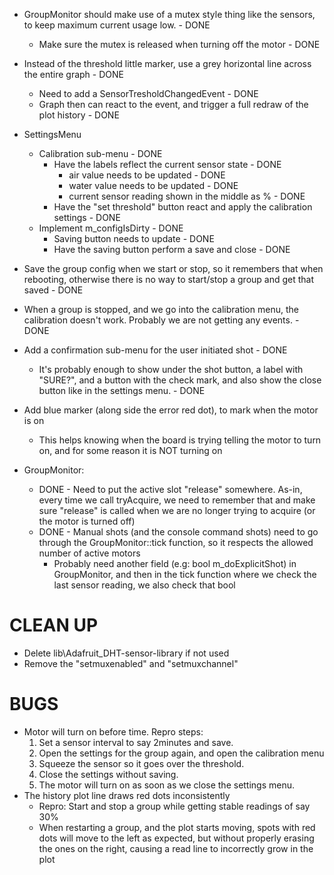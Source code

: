 * GroupMonitor should make use of a mutex style thing like the sensors, to keep maximum current usage low. - DONE
	* Make sure the mutex is released when turning off the motor - DONE

* Instead of the threshold little marker, use a grey horizontal line across the entire graph - DONE
	* Need to add a SensorTresholdChangedEvent - DONE
	* Graph then can react to the event, and trigger a full redraw of the plot history - DONE


* SettingsMenu
	* Calibration sub-menu - DONE
		* Have the labels reflect the current sensor state - DONE
			* air value needs to be updated - DONE
			* water value needs to be updated - DONE
			* current sensor reading shown in the middle as % - DONE
		* Have the "set threshold" button react and apply the calibration settings - DONE
	* Implement m_configIsDirty - DONE
		* Saving button needs to update - DONE
		* Have the saving button perform a save and close - DONE

* Save the group config when we start or stop, so it remembers that when rebooting, otherwise there is no way to start/stop a group and get that saved - DONE
* When a group is stopped, and we go into the calibration menu, the calibration doesn't work. Probably we are not getting any events. - DONE

* Add a confirmation sub-menu for the user initiated shot - DONE
	* It's probably enough to show under the shot button, a label with "SURE?", and a button with the check mark, and also show the close button like in the settings menu. - DONE
* Add blue marker (along side the error red dot), to mark when the motor is on
	* This helps knowing when the board is trying telling the motor to turn on, and for some reason it is NOT turning on


* GroupMonitor:
	* DONE - Need to put the active slot "release" somewhere. As-in, every time we call tryAcquire, we need to remember that and make sure "release" is called when we are no longer trying to acquire (or the motor is turned off)
	* DONE - Manual shots (and the console command shots) need to go through the GroupMonitor::tick function, so it respects the allowed number of active motors
		* Probably need another field (e.g: bool m_doExplicitShot) in GroupMonitor, and then in the tick function where we check the last sensor reading, we also check that bool


CLEAN UP
========

* Delete lib\Adafruit_DHT-sensor-library if not used
* Remove the "setmuxenabled" and "setmuxchannel"


BUGS
====

* Motor will turn on before time. Repro steps:
	1. Set a sensor interval to say 2minutes and save.
	2. Open the settings for the group again, and open the calibration menu
	3. Squeeze the sensor so it goes over the threshold.
	4. Close the settings without saving.
	5. The motor will turn on as soon as we close the settings menu.
* The history plot line draws red dots inconsistently 
	* Repro: Start and stop a group while getting stable readings of say 30%
	* When restarting a group, and the plot starts moving, spots with red dots will move to the left as expected, but without properly erasing the ones on the right, causing a read line to incorrectly grow in the plot
